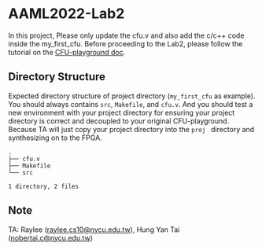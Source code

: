 # AAML2022-Lab2

In this project, Please only update the cfu.v and also add the c/c++ code inside the my_first_cfu.
Before proceeding to the Lab2, please follow the tutorial on the [CFU-playground doc](https://cfu-playground.readthedocs.io/en/latest/step-by-step.html#step-1-make-your-project).


## Directory Structure
Expected directory structure of project directory (`my_first_cfu` as example).
You should always contains `src`, `Makefile`, and `cfu.v`.
And you should test a new environment with your project directory for ensuring your project directory
is correct and decoupled to your original CFU-playground. Because TA will just copy your project directory into the `proj ` directory and synthesizing on to the FPGA.
```shell
.
├── cfu.v
├── Makefile
└── src

1 directory, 2 files
```


## Note
TA: Raylee (raylee.cs10@nycu.edu.tw), Hung Yan Tai (nobertai.c@nycu.edu.tw)
